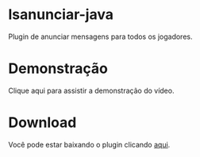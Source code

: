 # lsanunciar-java
 Plugin de anunciar mensagens para todos os jogadores.

# Demonstração
 Clique aqui para assistir a demonstração do vídeo.
 
# Download
 Você pode estar baixando o plugin clicando [aqui](https://www.mediafire.com/file/k1s6j0k946sy5ub/LsAnunciar.jar/file).

